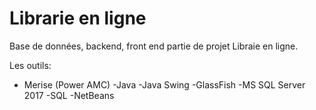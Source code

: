 # Librarie en ligne
Base de données, backend, front end partie de  projet Libraie en ligne.

Les outils:
- Merise (Power AMC) 
-Java
-Java Swing
-GlassFish
-MS SQL Server 2017
-SQL
-NetBeans

